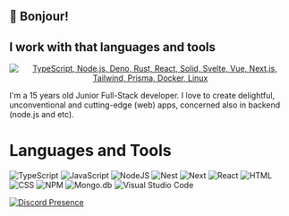 ## 🙋 Bonjour!

## I work with that languages and tools 
<p align="center">
  <a href="#">
    <img src="https://skillicons.dev/icons?i=ts,nodejs,deno,rust,react,solidjs,svelte,vue,nextjs,tailwindcss,prisma,docker,linux" alt="TypeScript, Node.js, Deno, Rust, React, Solid, Svelte, Vue, Next.js, Tailwind, Prisma, Docker, Linux" />
  </a>
</p>

I'm a 15 years old Junior Full-Stack developer. I love to create delightful, unconventional and cutting-edge (web) apps, concerned also in backend (node.js and etc).

# Languages and Tools
![TypeScript](https://shields.io/badge/-TypeScript-090909?style=for-the-badge&logo=typescript)
![JavaScript](https://shields.io/badge/-JavaScript-090909?style=for-the-badge&logo=javascript)
![NodeJS](https://shields.io/badge/-Node.js-090909?style=for-the-badge&logo=node.js)
![Nest](https://shields.io/badge/-Nest-090909?style=for-the-badge&logo=nest)
![Next](https://shields.io/badge/-Next-090909?style=for-the-badge&logo=next)
![React](https://shields.io/badge/-React-090909?style=for-the-badge&logo=react)
![HTML](https://shields.io/badge/-HTML-090909?style=for-the-badge&logo=html5)
![CSS](https://shields.io/badge/-CSS-090909?style=for-the-badge&logo=css3&logoColor=2966c2)
![NPM](https://shields.io/badge/-NPM-090909?style=for-the-badge&logo=NPM)
![Mongo.db](https://shields.io/badge/-Mongo.db-090909?style=for-the-badge&logo=mongodb)
![Visual Studio Code](https://shields.io/badge/-Visual_Studio_Code-090909?style=for-the-badge&logo=visual-studio-code&logoColor=32a0ff)

[![Discord Presence](https://lanyard.cnrad.dev/api/921397251446808616)](https://discord.com/users/921397251446808616)




